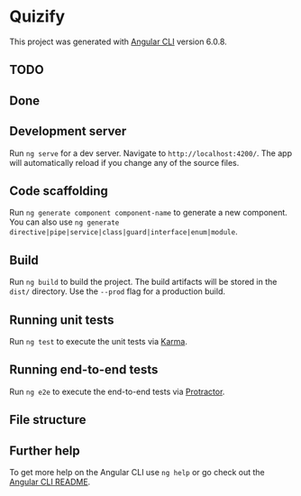 # Quizify

This project was generated with [Angular CLI](https://github.com/angular/angular-cli) version 6.0.8.

## TODO

## Done


## Development server

Run `ng serve` for a dev server. Navigate to `http://localhost:4200/`. The app will automatically reload if you change any of the source files.

## Code scaffolding

Run `ng generate component component-name` to generate a new component. You can also use `ng generate directive|pipe|service|class|guard|interface|enum|module`.

## Build

Run `ng build` to build the project. The build artifacts will be stored in the `dist/` directory. Use the `--prod` flag for a production build.

## Running unit tests

Run `ng test` to execute the unit tests via [Karma](https://karma-runner.github.io).

## Running end-to-end tests

Run `ng e2e` to execute the end-to-end tests via [Protractor](http://www.protractortest.org/).

## File structure


## Further help

To get more help on the Angular CLI use `ng help` or go check out the [Angular CLI README](https://github.com/angular/angular-cli/blob/master/README.md).

